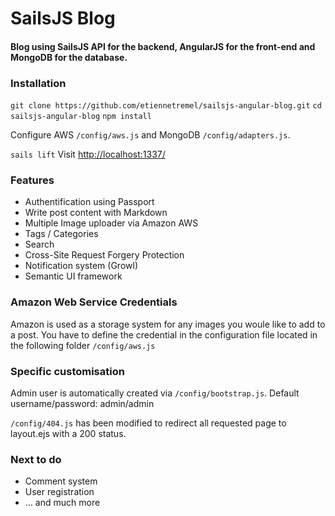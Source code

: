 # SailsJS Blog
#### Blog using SailsJS API for the backend, AngularJS for the front-end and MongoDB for the database.

### Installation
`git clone https://github.com/etiennetremel/sailsjs-angular-blog.git`
`cd sailsjs-angular-blog`
`npm install`

Configure AWS `/config/aws.js` and MongoDB `/config/adapters.js`.

`sails lift`
Visit [http://localhost:1337/](http://localhost:1337/)

### Features
* Authentification using Passport
* Write post content with Markdown
* Multiple Image uploader via Amazon AWS
* Tags / Categories
* Search
* Cross-Site Request Forgery Protection
* Notification system (Growl)
* Semantic UI framework

### Amazon Web Service Credentials
Amazon is used as a storage system for any images you woule like to add to a post. You have to define the credential in the configuration file located in the following folder `/config/aws.js`

### Specific customisation

Admin user is automatically created via `/config/bootstrap.js`. Default username/password: admin/admin

`/config/404.js` has been modified to redirect all requested page to layout.ejs with a 200 status.


### Next to do
* Comment system
* User registration
* ... and much more